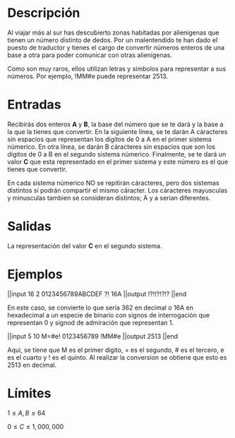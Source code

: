 # Descripción

Al viajar más al sur has descubierto zonas habitadas por alienígenas que tienen un número distinto de dedos. Por un malentendido te han dado el puesto de traductor y tienes el cargo de convertir números enteros de una base a otra para poder comunicar con otras alienígenas.

Como son muy raros, ellos utilizan letras y símbolos para representar a sus números. Por ejemplo, !MM#e puede representar 2513.

# Entradas

Recibirás dos enteros **A** y **B**, la base del número que se te dará y la base a la que la tienes que convertir. En la siguiente línea, se te darán A cáracteres sin espacios que representan los dígitos de 0 a A en el primer sistema númerico. En otra línea, se darán B cáracteres sin espacios que son los dígitos de 0 a B en el segundo sistema númerico. Finalmente, se te dará un valor **C** que esta representado en el primer sistema y este número es el que tienes que convertir.

En cada sistema númerico NO se repitirán cáracteres, pero dos sistemas distintos sí podrán compartir el mismo cáracter. Los cáracteres mayusculas y minusculas tambien se consideran distintos; A y a serian diferentes.

# Salidas

La representación del valor **C** en el segundo sistema.

# Ejemplos

||input
16 2
0123456789ABCDEF
?!
16A
||output
!?!!?!?!?
||end

En este caso, se convierte lo que sería 362 en decimal o 16A en hexadecimal a un especie de binario con signos de interrogación que representan 0 y signod de admiración que representan 1.

||input
5 10
M=#e!
0123456789
!MM#e
||output
2513
||end

Aqui, se tiene que M es el primer dígito, = es el segundo, # es el tercero, e es el cuarto y ! es el quinto. Al realizar la conversion se obtiene que esto es 2513 en decimal.

# Límites

$1 \le A, B \le 64$

$0 \le C \le 1,000,000$